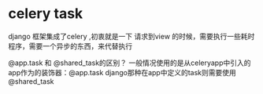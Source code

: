 # celery task


django 框架集成了celery ,初衷就是一下 请求到view 的时候，需要执行一些耗时程序，需要一个异步的东西，来代替执行




@app.task 和 @shared_task的区别？
一般情况使用的是从celeryapp中引入的app作为的装饰器：@app.task
django那种在app中定义的task则需要使用@shared_task